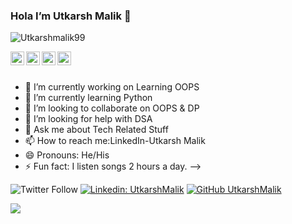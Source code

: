 ### Hola I’m Utkarsh Malik 👋
<p align="left"> <img src="https://komarev.com/ghpvc/?username=Utkarshmalik99&label=Views&color=blue&style=plastic" alt="Utkarshmalik99" /> </p>
<a href="https://twitter.com/UtkarshMalik1">
  <img align="left" alt="Utkarsh Twitter" width="22px" src="https://cdn.jsdelivr.net/npm/simple-icons@v3/icons/twitter.svg" />
 </a>
<a href="https://www.linkedin.com/in/utkarsh-malik-410987152/">
  <img align="left" alt="Utkarsh Linkdein" width="22px" src="https://cdn.jsdelivr.net/npm/simple-icons@v3/icons/linkedin.svg" />
 </a>
<a href="https://github.com/Utkarshmalik99">
  <img align="left" alt="Utkarsh Github" width="22px" src="https://cdn.jsdelivr.net/npm/simple-icons@v3/icons/github.svg" />
</a>
<a href="https://www.instagram.com/utkarshmalik2531/">
  <img align="left" alt="Utkarsh Instagram" width="22px" src="https://cdn.jsdelivr.net/npm/simple-icons@v3/icons/instagram.svg" />
</a>

<br/>
<br/>


- 🔭 I’m currently working on Learning OOPS
- 🌱 I’m currently learning Python
- 👯 I’m looking to collaborate on OOPS & DP
- 🤔 I’m looking for help with DSA
- 💬 Ask me about Tech Related Stuff
- 📫 How to reach me:LinkedIn-Utkarsh Malik
- 😄 Pronouns: He/His
- ⚡ Fun fact: I listen songs 2 hours a day.
-->

 




![Twitter Follow](https://img.shields.io/twitter/follow/UtkarshMalik1?color=1DA1F2&logo=twitter&style=for-the-badge)
[![Linkedin: UtkarshMalik](https://img.shields.io/badge/Utkarsh-Malik-blue?style=flat-square&logo=Linkedin&logoColor=white&link=https://www.linkedin.com/in/utkarsh-malik-410987152/)](https://www.linkedin.com/in/utkarsh-malik-410987152/)
[![GitHub UtkarshMalik](https://img.shields.io/github/followers/Utkarshmalik99?label=follow&style=social)](https://github.com/Utkarshmalik99)
	
<img src="https://github-readme-stats.vercel.app/api?username=Utkarshmalik99&&show_icons=true&title_color=ffffff&icon_color=bb2acf&text_color=daf7dc&bg_color=151515">
